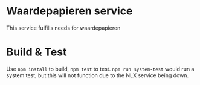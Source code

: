 # Waardepapieren service

This service fulfills needs for waardepapieren

# Build & Test

Use `npm install` to build, `npm test` to test. `npm run system-test` would run a system test, but this will not function due to the NLX service being down.